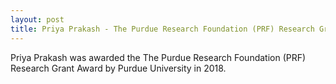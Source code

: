 ```yaml
---
layout: post
title: Priya Prakash - The Purdue Research Foundation (PRF) Research Grant Award
---
```

Priya Prakash was awarded the The Purdue Research Foundation (PRF) Research Grant Award by Purdue University in 2018.
